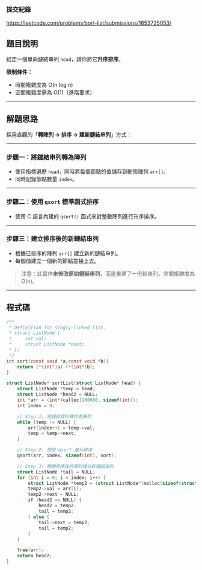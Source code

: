 ### 提交紀錄  
https://leetcode.com/problems/sort-list/submissions/1653725053/

## 題目說明  

給定一個單向鏈結串列 `head`，請你將它**升序排序**。

**限制條件：**
- 時間複雜度為 O(n log n)
- 空間複雜度需為 O(1)（進階要求）

---

## 解題思路  

採用直觀的「**轉陣列 → 排序 → 建新鏈結串列**」方式：

---

### 步驟一：將鏈結串列轉為陣列  

- 使用指標遍歷 `head`，同時將每個節點的值儲存到動態陣列 `arr[]`。
- 同時記錄節點數量 `index`。

---

### 步驟二：使用 `qsort` 標準函式排序  

- 使用 C 語言內建的 `qsort()` 函式來對整數陣列進行升序排序。

---

### 步驟三：建立排序後的新鏈結串列  

- 根據已排序的陣列 `arr[]` 建立新的鏈結串列。
- 每個值建立一個新的節點並接上去。

> 注意：此實作**未修改原始鏈結串列**，而是重建了一份新串列，空間複雜度為 O(n)。

---

## 程式碼  

```c
/**
 * Definition for singly-linked list.
 * struct ListNode {
 *     int val;
 *     struct ListNode *next;
 * };
 */
int sort(const void *a,const void *b){
    return (*(int*)a)-(*(int*)b);
}

struct ListNode* sortList(struct ListNode* head) {
    struct ListNode *temp = head;
    struct ListNode *head2 = NULL;
    int *arr = (int*)calloc(100000, sizeof(int));
    int index = 0;

    // Step 1: 將鏈結資料轉存為陣列
    while (temp != NULL) {
        arr[index++] = temp->val;
        temp = temp->next;
    }

    // Step 2: 使用 qsort 進行排序
    qsort(arr, index, sizeof(int), sort);

    // Step 3: 根據排序後的陣列建立新鏈結串列
    struct ListNode *tail = NULL;
    for (int i = 0; i < index; i++) {
        struct ListNode *temp2 = (struct ListNode*)malloc(sizeof(struct ListNode));
        temp2->val = arr[i];
        temp2->next = NULL;
        if (head2 == NULL) {
            head2 = temp2;
            tail = temp2;
        } else {
            tail->next = temp2;
            tail = temp2;
        }
    }

    free(arr);
    return head2;    
}
